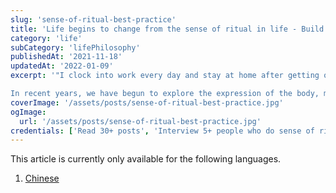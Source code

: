 ```yaml
---
slug: 'sense-of-ritual-best-practice'
title: 'Life begins to change from the sense of ritual in life - Build one that belongs to you!'
category: 'life'
subCategory: 'lifePhilosophy'
publishedAt: '2021-11-18'
updatedAt: '2022-01-09'
excerpt: '"I clock into work every day and stay at home after getting off work to slide my phone. I really feel that life is so boring." Is this the same for you, waking up every day is full of world-weariness?

In recent years, we have begun to explore the expression of the body, mind, and soul. The term ritual sense has slowly appeared in our lives. We have begun to pursue spiritual abundance. The ritual sense is the performance of pursuing this spirit so that we are no longer just for the sake of To survive but to live for life.'
coverImage: '/assets/posts/sense-of-ritual-best-practice.jpg'
ogImage:
  url: '/assets/posts/sense-of-ritual-best-practice.jpg'
credentials: ['Read 30+ posts', 'Interview 5+ people who do sense of ritual in life', 'practice in person 1+ month']
---
```


This article is currently only available for the following languages.

1. [Chinese](/posts/sense-of-ritual-best-practice)
